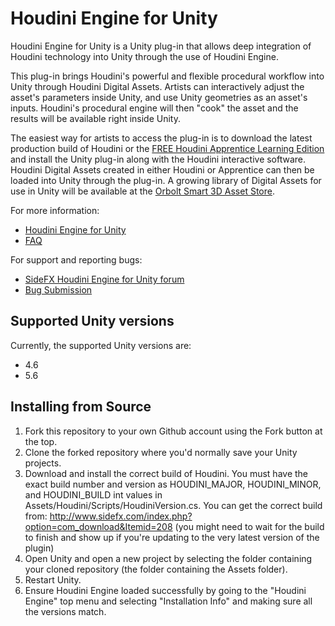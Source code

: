 # Houdini Engine for Unity
Houdini Engine for Unity is a Unity plug-in that allows deep integration of
Houdini technology into Unity through the use of Houdini Engine.

This plug-in brings Houdini's powerful and flexible procedural workflow into
Unity through Houdini Digital Assets. Artists can interactively adjust the
asset's parameters inside Unity, and use Unity geometries as an asset's inputs.
Houdini's procedural engine will then "cook" the asset and the results will be
available right inside Unity.

The easiest way for artists to access the plug-in is to download the latest
production build of Houdini or the [FREE Houdini Apprentice Learning
Edition](https://www.sidefx.com/products/houdini-apprentice/)
and install the Unity plug-in along with the Houdini interactive software.
Houdini Digital Assets created in either Houdini or Apprentice can then be
loaded into Unity through the plug-in. A growing library of Digital Assets for
use in Unity will be available at the [Orbolt Smart 3D Asset
Store](http://www.orbolt.com/unity).

For more information:

* [Houdini Engine for Unity](https://www.sidefx.com/products/houdini-engine/unity-plug-in/)
* [FAQ](https://www.sidefx.com/faq/houdini-engine-faq/)

For support and reporting bugs:

* [SideFX Houdini Engine for Unity forum](https://www.sidefx.com/forum/50/)
* [Bug Submission](https://www.sidefx.com/bugs/submit/)

## Supported Unity versions
Currently, the supported Unity versions are:

* 4.6
* 5.6

## Installing from Source
1. Fork this repository to your own Github account using the Fork button at the top.
1. Clone the forked repository where you'd normally save your Unity projects.
1. Download and install the correct build of Houdini. You must have the exact build number and version as HOUDINI_MAJOR, HOUDINI_MINOR, and HOUDINI_BUILD int values in Assets/Houdini/Scripts/HoudiniVersion.cs. You can get the correct build from: http://www.sidefx.com/index.php?option=com_download&Itemid=208 (you might need to wait for the build to finish and show up if you're updating to the very latest version of the plugin)
1. Open Unity and open a new project by selecting the folder containing your cloned repository (the folder containing the Assets folder).
1. Restart Unity.
1. Ensure Houdini Engine loaded successfully by going to the "Houdini Engine" top menu and selecting "Installation Info" and making sure all the versions match.
